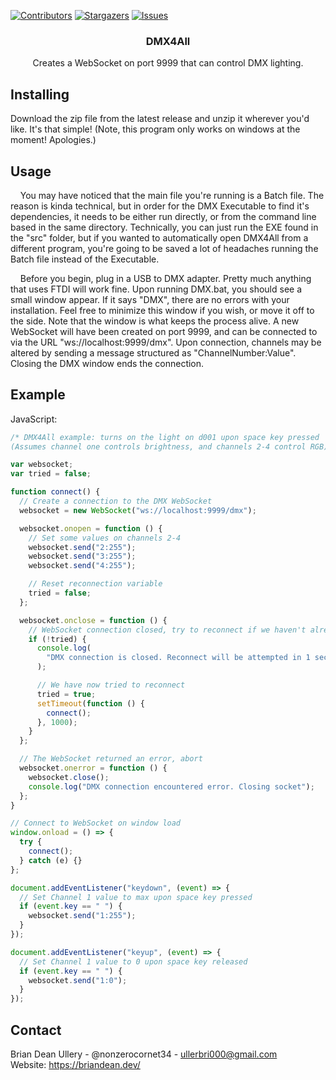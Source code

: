 [![Contributors][contributors-shield]][contributors-url]
[![Stargazers][stars-shield]][stars-url]
[![Issues][issues-shield]][issues-url]
<br />

<div align="center">
<h3 align="center">DMX4All</h3>
  <p align="center">
    Creates a WebSocket on port 9999 that can control DMX lighting.
  </p>
</div>

## Installing

Download the zip file from the latest release and unzip it wherever you'd like. It's that simple! (Note, this program only works on windows at the moment! Apologies.)

## Usage

&nbsp;&nbsp;&nbsp;&nbsp;You may have noticed that the main file you're running is a Batch file. The reason is kinda technical, but in order for the DMX Executable to find it's dependencies, it needs to be either run directly, or from the command line based in the same directory. Technically, you can just run the EXE found in the "src" folder, but if you wanted to automatically open DMX4All from a different program, you're going to be saved a lot of headaches running the Batch file instead of the Executable.

&nbsp;&nbsp;&nbsp;&nbsp;Before you begin, plug in a USB to DMX adapter. Pretty much anything that uses FTDI will work fine. Upon running DMX.bat, you should see a small window appear. If it says "DMX", there are no errors with your installation. Feel free to minimize this window if you wish, or move it off to the side. Note that the window is what keeps the process alive. A new WebSocket will have been created on port 9999, and can be connected to via the URL "ws://localhost:9999/dmx". Upon connection, channels may be altered by sending a message structured as "ChannelNumber:Value". Closing the DMX window ends the connection.

## Example

JavaScript:
```javascript
/* DMX4All example: turns on the light on d001 upon space key pressed
(Assumes channel one controls brightness, and channels 2-4 control RGB) */

var websocket;
var tried = false;

function connect() {
  // Create a connection to the DMX WebSocket
  websocket = new WebSocket("ws://localhost:9999/dmx");

  websocket.onopen = function () {
    // Set some values on channels 2-4
    websocket.send("2:255");
    websocket.send("3:255");
    websocket.send("4:255");

    // Reset reconnection variable
    tried = false;
  };

  websocket.onclose = function () {
    // WebSocket connection closed, try to reconnect if we haven't already tried
    if (!tried) {
      console.log(
        "DMX connection is closed. Reconnect will be attempted in 1 second."
      );

      // We have now tried to reconnect
      tried = true;
      setTimeout(function () {
        connect();
      }, 1000);
    }
  };

  // The WebSocket returned an error, abort
  websocket.onerror = function () {
    websocket.close();
    console.log("DMX connection encountered error. Closing socket");
  };
}

// Connect to WebSocket on window load
window.onload = () => {
  try {
    connect();
  } catch (e) {}
};

document.addEventListener("keydown", (event) => {
  // Set Channel 1 value to max upon space key pressed
  if (event.key == " ") {
    websocket.send("1:255");
  }
});

document.addEventListener("keyup", (event) => {
  // Set Channel 1 value to 0 upon space key released
  if (event.key == " ") {
    websocket.send("1:0");
  }
});
```

## Contact

Brian Dean Ullery - @nonzerocornet34 - [ullerbri000@gmail.com](mailto:ullerbri000@gmail.com)<br>
Website: https://briandean.dev/

[contributors-shield]: https://img.shields.io/github/contributors/NonzeroCornet/DMX4All.svg?style=for-the-badge
[contributors-url]: https://github.com/NonzeroCornet/DMX4All/graphs/contributors
[stars-shield]: https://img.shields.io/github/stars/NonzeroCornet/DMX4All.svg?style=for-the-badge
[stars-url]: https://github.com/NonzeroCornet/DMX4All/stargazers
[issues-shield]: https://img.shields.io/github/issues/NonzeroCornet/DMX4All.svg?style=for-the-badge
[issues-url]: https://github.com/NonzeroCornet/DMX4All/issues